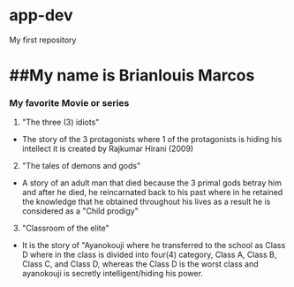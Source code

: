 # app-dev
My first repository

##My name is Brianlouis Marcos
==

### My favorite Movie or series
1. "The three (3) idiots"
- The story of the 3 protagonists where 1 of the protagonists is hiding his intellect it is created by Rajkumar Hirani (2009)

2. "The tales of demons and gods"
- A story of an adult man that died because the 3 primal gods betray him and after he died, he reincarnated back to his past where in he retained the knowledge that he obtained throughout his lives as a result he is considered as a "Child prodigy"

3. "Classroom of the elite"
- It is the story of "Ayanokouji where he transferred to the school as Class D where in the class is divided into four(4) category, Class A, Class B, Class C, and Class D, whereas the Class D is the worst class and ayanokouji is secretly intelligent/hiding his power.



